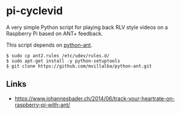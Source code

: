 # pi-cyclevid

A very simple Python script for playing back RLV style videos on a Raspberry Pi based on ANT+ feedback.

This script depends on [python-ant](https://github.com/mvillalba/python-ant).

```
$ sudo cp ant2.rules /etc/udev/rules.d/
$ sudo apt-get install -y python-setuptools
$ git clone https://github.com/mvillalba/python-ant.git
```

## Links
* https://www.johannesbader.ch/2014/06/track-your-heartrate-on-raspberry-pi-with-ant/
